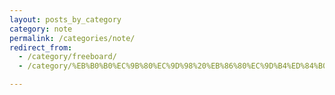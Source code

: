 ```yaml
---
layout: posts_by_category
category: note
permalink: /categories/note/
redirect_from:
  - /category/freeboard/
  - /category/%EB%B0%B0%EC%9B%80%EC%9D%98%20%EB%86%80%EC%9D%B4%ED%84%B0/

---
```

